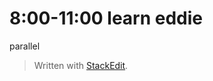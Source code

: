 # 8:00-11:00 learn eddie
parallel

> Written with [StackEdit](https://stackedit.io/).
<!--stackedit_data:
eyJoaXN0b3J5IjpbLTE0OTg0NjQ2NjAsNzMwOTk4MTE2XX0=
-->